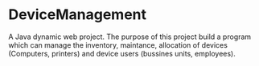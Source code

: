 # DeviceManagement
A Java dynamic web project. The purpose of this project build a program which can manage the inventory, maintance, allocation of devices (Computers, printers) and device users (bussines units, employees).
